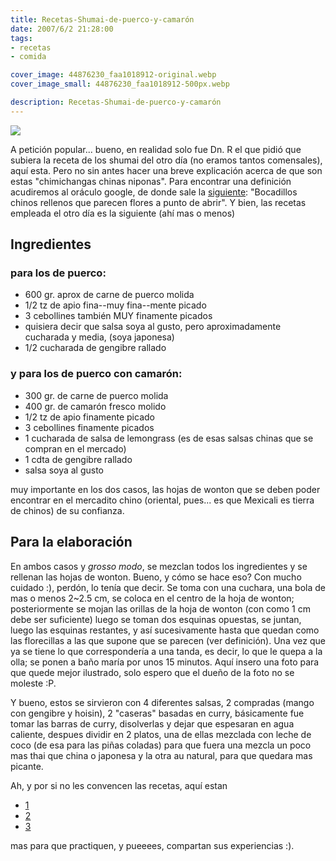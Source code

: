 ```yaml
---
title: Recetas-Shumai-de-puerco-y-camarón
date: 2007/6/2 21:28:00
tags:
- recetas
- comida

cover_image: 44876230_faa1018912-original.webp
cover_image_small: 44876230_faa1018912-500px.webp

description: Recetas-Shumai-de-puerco-y-camarón
---
```



[![](44876230_faa1018912)](44876230_faa1018912-original.webp)

A petición popular... bueno, en realidad solo fue Dn. R el que pidió que subiera la receta de los shumai del otro día (no eramos tantos comensales), aquí esta. Pero no sin antes hacer una breve explicación acerca de que son estas "chimichangas chinas niponas". Para encontrar una definición acudiremos al oráculo google, de donde sale la <a href="glossary*display*term_original.php?id=164">siguiente</a>: "Bocadillos chinos rellenos que parecen flores a punto de abrir". Y bien, las recetas empleada el otro día es la siguiente (ahí mas o menos)

## Ingredientes

### para los de puerco:

*   600 gr. aprox de carne de puerco molida
*   1/2 tz de apio fina--muy fina--mente picado
*   3 cebollines también MUY finamente picados
*   quisiera decir que salsa soya al gusto, pero aproximadamente cucharada y media, (soya japonesa)
*   1/2 cucharada de gengibre rallado

### y para los de puerco con camarón:

*   300 gr. de carne de puerco molida
*   400 gr. de camarón fresco molido
*   1/2 tz de apio finamente picado
*   3 cebollines finamente picados
*   1 cucharada de salsa de lemongrass (es de esas salsas chinas que se compran en el mercado)
*   1 cdta de gengibre rallado
*   salsa soya al gusto

muy importante en los dos casos, las hojas de wonton que se deben poder encontrar en el mercadito chino (oriental, pues... es que Mexicali es tierra de chinos) de su confianza.

## Para la elaboración

En ambos casos y *grosso modo*, se mezclan todos los ingredientes y se rellenan las hojas de wonton. Bueno, y cómo se hace eso? Con mucho cuidado :), perdón, lo tenía que decir. Se toma con una cuchara, una bola de mas o menos 2~2.5 cm, se coloca en el centro de la hoja de wonton; posteriormente se mojan las orillas de la hoja de wonton (con como 1 cm debe ser suficiente) luego se toman dos esquinas opuestas, se juntan, luego las esquinas restantes, y así sucesivamente hasta que quedan como las florecillas a las que supone que se parecen (ver definición). Una vez que ya se tiene lo que correspondería a una tanda, es decir, lo que le quepa a la olla; se ponen a baño maría por unos 15 minutos. Aquí insero una foto para que quede mejor ilustrado, solo espero que el dueño de la foto no se moleste :P.


Y bueno, estos se sirvieron con 4 diferentes salsas, 2 compradas (mango con gengibre y hoisin), 2 "caseras" basadas en curry, básicamente fue tomar las barras de curry, disolverlas y dejar que espesaran en agua caliente, despues dividir en 2 platos, una de ellas mezclada con leche de coco (de esa para las piñas coladas) para que fuera una mezcla un poco mas thai que china o japonesa y la otra au natural, para que quedara mas picante.

Ah, y por si no les convencen las recetas, aquí estan
* <a href="siumai*original.htm">1</a>
* <a href="shumai*original.htm">2</a>
* <a href="0,1977,FOOD*9936*26797,00_original.html">3</a>

mas para que practiquen, y pueeees, compartan sus experiencias :).
